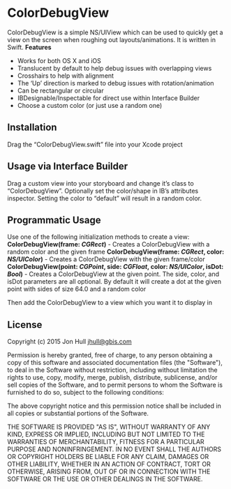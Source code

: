 # ColorDebugView
ColorDebugView is a simple NS/UIView which can be used to quickly get a view on the screen when roughing out layouts/animations. It is written in Swift.
**Features**
- Works for both OS X and iOS
- Translucent by default to help debug issues with overlapping views
- Crosshairs to help with alignment
- The ‘Up’ direction is marked to debug issues with rotation/animation
- Can be rectangular or circular
- IBDesignable/Inspectable for direct use within Interface Builder
- Choose a custom color (or just use a random one)

## Installation
Drag the “ColorDebugView.swift” file into your Xcode project

## Usage via Interface Builder
Drag a custom view into your storyboard and change it’s class to “ColorDebugView”. Optionally set the color/shape in IB’s attributes inspector.  Setting the color to “default” will result in a random color.

## Programmatic Usage
Use one of the following initialization methods to create a view:
**ColorDebugView(frame: _CGRect_)** - Creates a ColorDebugView with a random color and the given frame
**ColorDebugView(frame: _CGRect_, color: _NS/UIColor_)** - Creates a ColorDebugView with the given frame/color
**ColorDebugView(point: _CGPoint_, side: _CGFloat_, color: _NS/UIColor_, isDot: _Bool_)** - Creates a ColorDebugView at the given point. The side, color, and isDot parameters are all optional.  By default it will create a dot at the given point with sides of size 64.0 and a random color

Then add the ColorDebugView to a view which you want it to display in

## License

Copyright (c) 2015 Jon Hull <jhull@gbis.com>

Permission is hereby granted, free of charge, to any person obtaining a copy of this software and associated documentation files (the "Software"), to deal in the Software without restriction, including without limitation the rights to use, copy, modify, merge, publish, distribute, sublicense, and/or sell copies of the Software, and to permit persons to whom the Software is furnished to do so, subject to the following conditions:

The above copyright notice and this permission notice shall be included in all copies or substantial portions of the Software.

THE SOFTWARE IS PROVIDED "AS IS", WITHOUT WARRANTY OF ANY KIND, EXPRESS OR IMPLIED, INCLUDING BUT NOT LIMITED TO THE WARRANTIES OF MERCHANTABILITY, FITNESS FOR A PARTICULAR PURPOSE AND NONINFRINGEMENT. IN NO EVENT SHALL THE AUTHORS OR COPYRIGHT HOLDERS BE LIABLE FOR ANY CLAIM, DAMAGES OR OTHER LIABILITY, WHETHER IN AN ACTION OF CONTRACT, TORT OR OTHERWISE, ARISING FROM, OUT OF OR IN CONNECTION WITH THE SOFTWARE OR THE USE OR OTHER DEALINGS IN THE SOFTWARE.